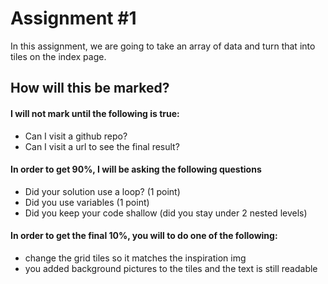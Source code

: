 # Assignment #1

In this assignment, we are going to take an array of data and turn that into tiles on the index page.

## How will this be marked?

#### I will not mark until the following is true:
- Can I visit a github repo?
- Can I visit a url to see the final result?

#### In order to get 90%, I will be asking the following questions
- Did your solution use a loop? (1 point)
- Did you use variables (1 point)
- Did you keep your code shallow (did you stay under 2 nested levels)

#### In order to get the final 10%, you will to do one of the following:
- change the grid tiles so it matches the inspiration img
- you added background pictures to the tiles and the text is still readable


